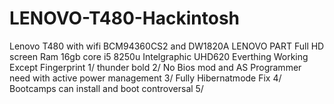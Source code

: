 # LENOVO-T480-Hackintosh
Lenovo T480 with wifi BCM94360CS2 and DW1820A LENOVO PART Full HD screen  Ram 16gb core i5 8250u  Intelgraphic UHD620 
Everthing Working Except Fingerprint
1/ thunder bold 
2/ No Bios mod and AS Programmer need with active power management
3/ Fully Hibernatmode Fix
4/ Bootcamps can install and boot controversal
5/ 
